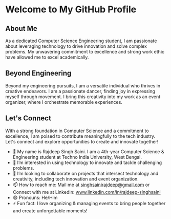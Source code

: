 # Welcome to My GitHub Profile

## About Me
As a dedicated Computer Science Engineering student, I am passionate about leveraging technology to drive innovation and solve complex problems. My unwavering commitment to excellence and strong work ethic have allowed me to excel academically.

## Beyond Engineering
Beyond my engineering pursuits, I am a versatile individual who thrives in creative endeavors. I am a passionate dancer, finding joy in expressing myself through movement. I bring this creativity into my work as an event organizer, where I orchestrate memorable experiences.

## Let's Connect
With a strong foundation in Computer Science and a commitment to excellence, I am poised to contribute meaningfully to the tech industry. Let's connect and explore opportunities to create and innovate together!


- 👋 My name is Rajdeep Singh Saini. I am a 4th-year Computer Science & Engineering student at Techno India University, West Bengal.
- 👀 I’m interested in using technology to innovate and tackle challenging problems.
- 💞️ I’m looking to collaborate on projects that intersect technology and creativity, including tech innovation and event organization.
- 📫 How to reach me: Mail me at singhsainirajdeep@gmail.com or Connect with me at LinkedIn: www.linkedin.com/in/rajdeep-singhsaini
- 😄 Pronouns: He/Him
- ⚡ Fun fact: I love organizing & managing events to bring people together and create unforgettable moments!
